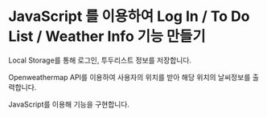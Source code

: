 # JavaScript 를 이용하여 Log In / To Do List / Weather Info 기능 만들기

Local Storage를 통해 로그인, 투두리스트 정보를 저장합니다.

Openweathermap API를 이용하여 사용자의 위치를 받아 해당 위치의 날씨정보를 출력합니다.

JavaScript를 이용해 기능을 구현합니다.
